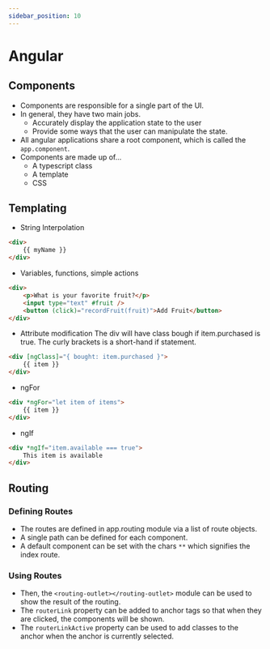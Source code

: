 ```yaml
---
sidebar_position: 10
---
```


# Angular

## Components
- Components are responsible for a single part of the UI.
- In general, they have two main jobs.
    - Accurately display the application state to the user
    - Provide some ways that the user can manipulate the state.
- All angular applications share a root component, which is called the `app.component`.
- Components are made up of...
    - A typescript class
    - A template
    - CSS

## Templating
- String Interpolation
```html
<div>
    {{ myName }}
</div>
```
- Variables, functions, simple actions
```html
<div>
    <p>What is your favorite fruit?</p>
    <input type="text" #fruit />
    <button (click)="recordFruit(fruit)">Add Fruit</button>
</div>
```
- Attribute modification
The div will have class bough if item.purchased is true.  The curly brackets is a short-hand if statement.
```html
<div [ngClass]="{ bought: item.purchased }">
    {{ item }}
</div>
```
- ngFor
```html
<div *ngFor="let item of items">
    {{ item }}
</div>
```
- ngIf
```html
<div *ngIf="item.available === true">
    This item is available
</div>
```

## Routing

### Defining Routes
- The routes are defined in app.routing module via a list of route objects.
- A single path can be defined for each component.
- A default component can be set with the chars `**` which signifies the index route.

### Using Routes
- Then, the `<routing-outlet></routing-outlet>` module can be used to show the result of the routing.
- The `routerLink` property can be added to anchor tags so that when they are clicked, the components will be shown.
- The `routerLinkActive` property can be used to add classes to the anchor when the anchor is currently selected.

    
